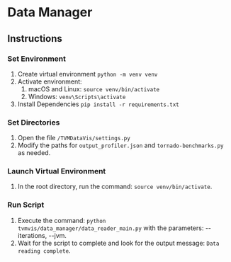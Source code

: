 # Data Manager
## Instructions

### Set Environment
1. Create virtual environment `python -m venv venv`
2. Activate environment:
   1. macOS and Linux: `source venv/bin/activate`
   2. Windows: `venv\Scripts\activate`
3. Install Dependencies `pip install -r requirements.txt`

### Set Directories
1. Open the file `/TVMDataVis/settings.py`
2. Modify the paths for `output_profiler.json` and `tornado-benchmarks.py` as needed.


### Launch Virtual Environment
1. In the root directory, run the command: `source venv/bin/activate`.

### Run Script
1. Execute the command: `python tvmvis/data_manager/data_reader_main.py` with the parameters: --iterations, --jvm.
2. Wait for the script to complete and look for the output message: `Data reading complete`.


